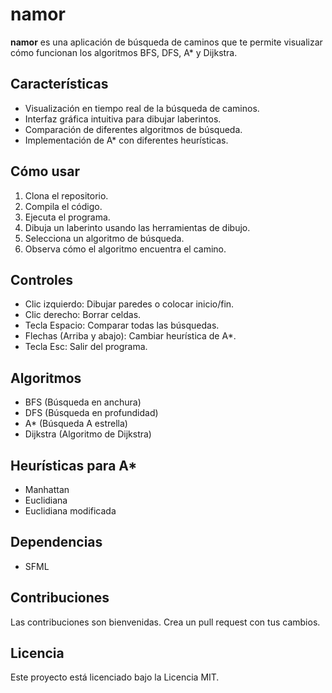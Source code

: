 # namor

**namor** es una aplicación de búsqueda de caminos que te permite visualizar cómo funcionan los algoritmos BFS, DFS, A* y Dijkstra.

## Características

*   Visualización en tiempo real de la búsqueda de caminos.
*   Interfaz gráfica intuitiva para dibujar laberintos.
*   Comparación de diferentes algoritmos de búsqueda.
*   Implementación de A* con diferentes heurísticas.

## Cómo usar

1.  Clona el repositorio.
2.  Compila el código.
3.  Ejecuta el programa.
4.  Dibuja un laberinto usando las herramientas de dibujo.
5.  Selecciona un algoritmo de búsqueda.
6.  Observa cómo el algoritmo encuentra el camino.

## Controles

*   Clic izquierdo: Dibujar paredes o colocar inicio/fin.
*   Clic derecho: Borrar celdas.
*   Tecla Espacio: Comparar todas las búsquedas.
*   Flechas (Arriba y abajo): Cambiar heurística de A*.
*   Tecla Esc: Salir del programa.

## Algoritmos

*   BFS (Búsqueda en anchura)
*   DFS (Búsqueda en profundidad)
*   A* (Búsqueda A estrella)
*   Dijkstra (Algoritmo de Dijkstra)

## Heurísticas para A*

*   Manhattan
*   Euclidiana
*   Euclidiana modificada

## Dependencias

*   SFML

## Contribuciones

Las contribuciones son bienvenidas. Crea un pull request con tus cambios.

## Licencia

Este proyecto está licenciado bajo la Licencia MIT.
